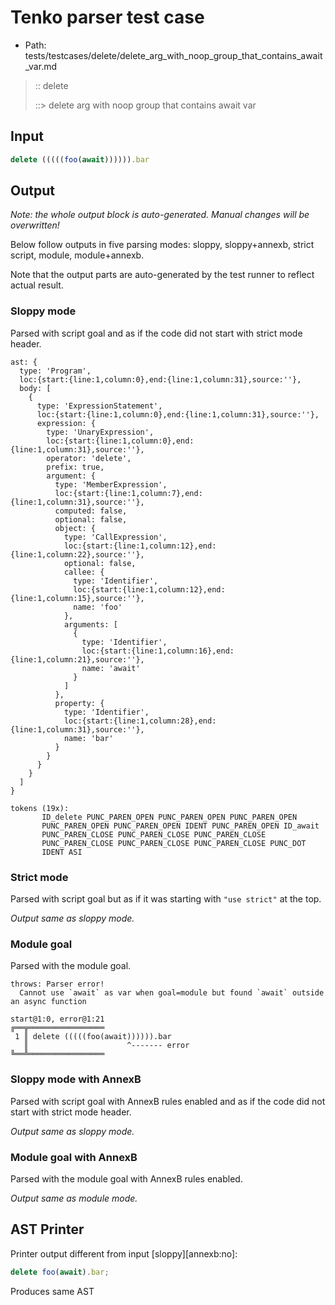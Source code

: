 # Tenko parser test case

- Path: tests/testcases/delete/delete_arg_with_noop_group_that_contains_await_var.md

> :: delete
>
> ::> delete arg with noop group that contains await var

## Input

`````js
delete (((((foo(await)))))).bar
`````

## Output

_Note: the whole output block is auto-generated. Manual changes will be overwritten!_

Below follow outputs in five parsing modes: sloppy, sloppy+annexb, strict script, module, module+annexb.

Note that the output parts are auto-generated by the test runner to reflect actual result.

### Sloppy mode

Parsed with script goal and as if the code did not start with strict mode header.

`````
ast: {
  type: 'Program',
  loc:{start:{line:1,column:0},end:{line:1,column:31},source:''},
  body: [
    {
      type: 'ExpressionStatement',
      loc:{start:{line:1,column:0},end:{line:1,column:31},source:''},
      expression: {
        type: 'UnaryExpression',
        loc:{start:{line:1,column:0},end:{line:1,column:31},source:''},
        operator: 'delete',
        prefix: true,
        argument: {
          type: 'MemberExpression',
          loc:{start:{line:1,column:7},end:{line:1,column:31},source:''},
          computed: false,
          optional: false,
          object: {
            type: 'CallExpression',
            loc:{start:{line:1,column:12},end:{line:1,column:22},source:''},
            optional: false,
            callee: {
              type: 'Identifier',
              loc:{start:{line:1,column:12},end:{line:1,column:15},source:''},
              name: 'foo'
            },
            arguments: [
              {
                type: 'Identifier',
                loc:{start:{line:1,column:16},end:{line:1,column:21},source:''},
                name: 'await'
              }
            ]
          },
          property: {
            type: 'Identifier',
            loc:{start:{line:1,column:28},end:{line:1,column:31},source:''},
            name: 'bar'
          }
        }
      }
    }
  ]
}

tokens (19x):
       ID_delete PUNC_PAREN_OPEN PUNC_PAREN_OPEN PUNC_PAREN_OPEN
       PUNC_PAREN_OPEN PUNC_PAREN_OPEN IDENT PUNC_PAREN_OPEN ID_await
       PUNC_PAREN_CLOSE PUNC_PAREN_CLOSE PUNC_PAREN_CLOSE
       PUNC_PAREN_CLOSE PUNC_PAREN_CLOSE PUNC_PAREN_CLOSE PUNC_DOT
       IDENT ASI
`````

### Strict mode

Parsed with script goal but as if it was starting with `"use strict"` at the top.

_Output same as sloppy mode._

### Module goal

Parsed with the module goal.

`````
throws: Parser error!
  Cannot use `await` as var when goal=module but found `await` outside an async function

start@1:0, error@1:21
╔══╦═════════════════
 1 ║ delete (((((foo(await)))))).bar
   ║                      ^------- error
╚══╩═════════════════

`````

### Sloppy mode with AnnexB

Parsed with script goal with AnnexB rules enabled and as if the code did not start with strict mode header.

_Output same as sloppy mode._

### Module goal with AnnexB

Parsed with the module goal with AnnexB rules enabled.

_Output same as module mode._

## AST Printer

Printer output different from input [sloppy][annexb:no]:

````js
delete foo(await).bar;
````

Produces same AST
